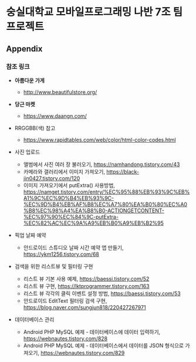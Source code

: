 # 숭실대학교 모바일프로그래밍 나반 7조 팀프로젝트
## Appendix

### 참조 링크
* **아름다운 가게**
  * <http://www.beautifulstore.org/>
* **당근 마켓**
  * <https://www.daangn.com/>
  
  
  
* RRGGBB(색) 참고
  * https://www.rapidtables.com/web/color/html-color-codes.html

* 사진 업로드
  * 앨범에서 사진 여러 장 불러오기, <https://namhandong.tistory.com/43>
  * 카메라와 갤러리에서 이미지 가져오기, <https://black-jin0427.tistory.com/120>
  * 이미지 가져오기에서 putExtra() 사용방법, <https://namget.tistory.com/entry/%EC%95%88%EB%93%9C%EB%A1%9C%EC%9D%B4%EB%93%9C-%EC%9D%B4%EB%AF%B8%EC%A7%80%EA%B0%80%EC%A0%B8%EC%98%A4%EA%B8%B0-ACTIONGETCONTENT-%EC%97%90%EC%84%9C-putExtra-%EC%82%AC%EC%9A%A9%EB%B0%A9%EB%B2%95>

* 픽업 날짜 예약
  * 안드로이드 스튜디오 날짜 시간 예약 앱 만들기, <https://ykm1256.tistory.com/68>

* 검색을 위한 리스트뷰 및 필터링 구현
  * 리스트 뷰 기본 사용 예제, <https://baessi.tistory.com/52>
  * 리스트 뷰 구현, <https://lktprogrammer.tistory.com/163>
  * 리스트 뷰 각각의 클릭 이벤트 설정 방법, <https://baessi.tistory.com/53>
  * 안드로이드 EditText 필터링 검색 구현, <https://blog.naver.com/sungjun818/220427267971>

* 데이터베이스 관리
  * Android PHP MySQL 예제 - 데이터베이스에 데이터 입력하기, <https://webnautes.tistory.com/828>
  * Android PHP MySQL 예제 - 데이터베이스에서 데이터를 JSON 형식으로 가져오기, <https://webnautes.tistory.com/829>
